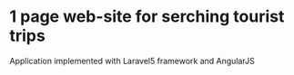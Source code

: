 # 1 page web-site for serching tourist trips
Application implemented with Laravel5 framework and AngularJS
